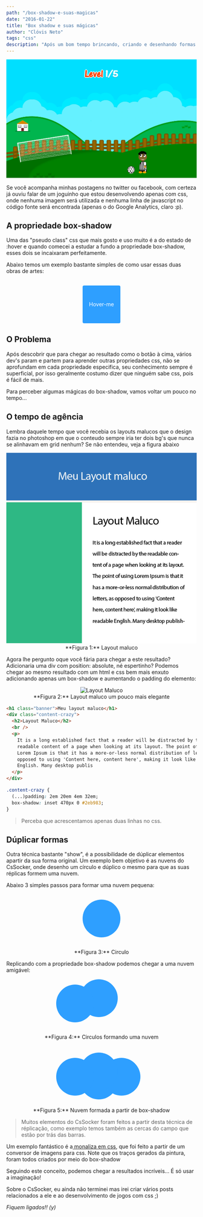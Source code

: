 ```yaml
---
path: "/box-shadow-e-suas-magicas"
date: "2016-01-22"
title: "Box shadow e suas mágicas"
author: "Clóvis Neto"
tags: "css"
description: "Após um bom tempo brincando, criando e desenhando formas com css, acabei descobrindo algumas técnicas bastantes interessantes e que podem ser aplicadas tanto em ilustrações como em web sites, sistemas ou portais."
---
```


<center><img src="/images/cssocker.jpg" alt="CsSocker" /></center>

Se você acompanha minhas postagens no twitter ou facebook, com certeza já ouviu falar de um joguinho que estou desenvolvendo apenas com css, onde nenhuma imagem será utilizada e nenhuma linha de javascript no código fonte será encontrada (apenas o do Google Analytics, claro :p).

## A propriedade box-shadow

Uma das "pseudo class" css que mais gosto e uso muito é a do estado de <span>:hover</span> e quando comecei a estudar a fundo a propriedade <span>box-shadow</span>, esses dois se incaixaram perfeitamente.

Abaixo temos um exemplo bastante simples de como usar essas duas obras de artes:

<style>
    .btn-simple {
        width: 100px;
        height: 100px;
        margin: 30px auto;
        text-align: center;
        background: #2e9fff;
        border-radius: 4px;
        line-height: 100px;
        cursor: pointer;
        color: #fff;
    }

    .trs-5 {
        -webkit-transition:all cubic-bezier(0.25, 0.1, 0.23, 0.79) 0.5s, box-shadow cubic-bezier(0.25, 0.1, 0.23, 0.79) 0.5s;
        -moz-transition:all cubic-bezier(0.25, 0.1, 0.23, 0.79) 0.5s, box-shadow cubic-bezier(0.25, 0.1, 0.23, 0.79) 0.5s;
        -ms-transition:all cubic-bezier(0.25, 0.1, 0.23, 0.79) 0.5s, box-shadow cubic-bezier(0.25, 0.1, 0.23, 0.79) 0.5s;
        -o-transition:all cubic-bezier(0.25, 0.1, 0.23, 0.79) 0.5s, box-shadow cubic-bezier(0.25, 0.1, 0.23, 0.79) 0.5s;
        transition:all cubic-bezier(0.25, 0.1, 0.23, 0.79) 0.5s, box-shadow cubic-bezier(0.25, 0.1, 0.23, 0.79) 0.5s;
    }

    #on-side {
        box-shadow:inset 0 0 0 #00DFFF;
    }

    #on-side:hover {
        -webkit-transform:scale(1.2);
        -ms-transform:scale(1.2);
        -o-transform:scale(1.2);
        -moz-transform:scale(1.2);
        transform:scale(1.2);
        box-shadow:inset 0 -100px 0 0 #00DFFF, 0 8px 6px -6px #000;
    }
</style>

<div class="btn-simple trs-5" id="on-side">Hover-me</div>

## O Problema

Após descobrir que para chegar ao resultado como o botão à cima, vários dev's param e partem para aprender outras propriedades css, não se aprofundam em cada propriedade especifica, seu conhecimento sempre é superficial, por isso geralmente costumo dizer que ninguém sabe css, pois é fácil de mais.

Para perceber algumas mágicas do box-shadow, vamos voltar um pouco no tempo...

## O tempo de agência

Lembra daquele tempo que você recebia os layouts malucos que o design fazia no photoshop em que o conteudo sempre iria ter dois bg's que nunca se alinhavam em grid nenhum? Se não entendeu, veja a figura abaixo

<center><img src="/images/layout-maluco.jpg" alt="Layout Maluco" /><br>**Figura 1:** Layout maluco</center>

Agora lhe pergunto oque você fária para chegar a este resultado? Adicionaria uma div com <span>position: absolute</span>, né espertinho? Podemos chegar ao mesmo resultado com um html e css bem mais enxuto adicionando apenas um box-shadow e aumentando o padding do elemento:

<center><img src="/images/layout-maluco2.jpg" alt="Layout Maluco" /><br>**Figura 2:** Layout maluco um pouco mais elegante</center>

```html
<h1 class="banner">Meu layout maluco</h1>
<div class="content-crazy">
  <h2>Layout Maluco</h2>
  <br />
  <p>
    It is a long established fact that a reader will be distracted by the
    readable content of a page when looking at its layout. The point of using
    Lorem Ipsum is that it has a more-or-less normal distribution of letters, as
    opposed to using 'Content here, content here', making it look like readable
    English. Many desktop publis
  </p>
</div>
```

```css
.content-crazy {
  (...)padding: 2em 20em 4em 32em;
  box-shadow: inset 470px 0 #2eb983;
}
```

> Perceba que acrescentamos apenas duas linhas no css.

## Dúplicar formas

Outra técnica bastante "show", é a possibilidade de dúplicar elementos apartir da sua forma original. Um exemplo bem objetivo é as nuvens do CsSocker, onde desenho um círculo e dúplico o mesmo para que as suas réplicas formem uma nuvem.

Abaixo 3 simples passos para formar uma nuvem pequena:

<style type="text/css">
    .circle {
        background: #2e9fff;
        width: 100px;
        height: 100px;
        border-radius: 100%;
        margin: 30px auto;
    }
</style>
<div class="circle">
</div>

<center>**Figura 3:** Circulo
</center>

Replicando com a propriedade box-shadow podemos chegar a uma nuvem amigável:

<style>
    .shadow {
        box-shadow: 63px -14px 0 #2e9fff;
        -webkit-transform: translateX(-70px);
        -moz-transform: translateX(-70px);
        -ms-transform: translateX(-70px);
        -o-transform: translateX(-70px);
        transform: translateX(-70px);
    }
</style>
<div class="circle shadow">
</div>
<center>**Figura 4:** Circulos formando uma nuvem
</center>
<br />
<style>
    .nuvem {
        box-shadow:63px -14px 0 #2e9fff, 123px 0px 0 #2e9fff, 63px 10px 0 #2e9fff;
        -webkit-transform: translateX(-70px);
        -moz-transform: translateX(-70px);
        -ms-transform: translateX(-70px);
        -o-transform: translateX(-70px);
        transform: translateX(-70px);
    }
</style>
<div class="circle nuvem">
</div>
<center>**Figura 5:** Nuvem formada a partir de box-shadow
</center>

> Muitos elementos do CsSocker foram feitos a partir desta técnica de réplicação, como exemplo temos também as cercas do campo que estão por trás das barras.

Um exemplo fantástico é a[ monaliza em css](https://codepen.io/jaysalvat/pen/HaqBf), que foi feito a partir de um conversor de imagens para css. Note que os traços gerados da pintura, foram todos criados por meio do <span>box-shadow</span>

Seguindo este conceito, podemos chegar a resultados incríveis... É só usar a imaginação!

Sobre o CsSocker, eu ainda não terminei mas irei criar vários posts relacionados a ele e ao desenvolvimento de jogos com css ;)

_Fiquem ligados!! (y)_
